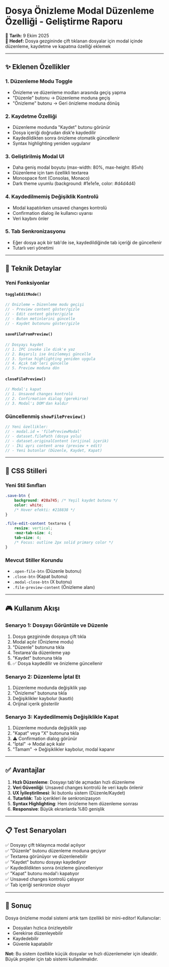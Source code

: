 # Dosya Önizleme Modal Düzenleme Özelliği - Geliştirme Raporu

📅 **Tarih:** 9 Ekim 2025  
🎯 **Hedef:** Dosya gezgininde çift tıklanan dosyalar için modal içinde düzenleme, kaydetme ve kapatma özelliği eklemek

---

## ✨ Eklenen Özellikler

### 1. **Düzenleme Modu Toggle**
- Önizleme ve düzenleme modları arasında geçiş yapma
- "Düzenle" butonu → Düzenleme moduna geçiş
- "Önizleme" butonu → Geri önizleme moduna dönüş

### 2. **Kaydetme Özelliği**
- Düzenleme modunda "Kaydet" butonu görünür
- Dosya içeriği doğrudan disk'e kaydedilir
- Kaydedildikten sonra önizleme otomatik güncellenir
- Syntax highlighting yeniden uygulanır

### 3. **Geliştirilmiş Modal UI**
- Daha geniş modal boyutu (max-width: 80%, max-height: 85vh)
- Düzenleme için tam özellikli textarea
- Monospace font (Consolas, Monaco)
- Dark theme uyumlu (background: #1e1e1e, color: #d4d4d4)

### 4. **Kaydedilmemiş Değişiklik Kontrolü**
- Modal kapatılırken unsaved changes kontrolü
- Confirmation dialog ile kullanıcı uyarısı
- Veri kaybını önler

### 5. **Tab Senkronizasyonu**
- Eğer dosya açık bir tab'de ise, kaydedildiğinde tab içeriği de güncellenir
- Tutarlı veri yönetimi

---

## 🔧 Teknik Detaylar

### Yeni Fonksiyonlar

#### `toggleEditMode()`
```javascript
// Önizleme ↔ Düzenleme modu geçişi
// - Preview content göster/gizle
// - Edit content göster/gizle
// - Buton metinlerini güncelle
// - Kaydet butonunu göster/gizle
```

#### `saveFileFromPreview()`
```javascript
// Dosyayı kaydet
// 1. IPC invoke ile disk'e yaz
// 2. Başarılı ise önizlemeyi güncelle
// 3. Syntax highlighting yeniden uygula
// 4. Açık tab'leri güncelle
// 5. Preview moduna dön
```

#### `closeFilePreview()`
```javascript
// Modal'ı kapat
// 1. Unsaved changes kontrolü
// 2. Confirmation dialog (gerekirse)
// 3. Modal'ı DOM'dan kaldır
```

### Güncellenmiş `showFilePreview()`
```javascript
// Yeni özellikler:
// - modal.id = 'filePreviewModal'
// - dataset.filePath (dosya yolu)
// - dataset.originalContent (orijinal içerik)
// - İki ayrı content area (preview + edit)
// - Yeni butonlar (Düzenle, Kaydet, Kapat)
```

---

## 🎨 CSS Stilleri

### Yeni Stil Sınıfları

```css
.save-btn {
    background: #28a745; /* Yeşil kaydet butonu */
    color: white;
    /* Hover efekti: #218838 */
}

.file-edit-content textarea {
    resize: vertical;
    -moz-tab-size: 4;
    tab-size: 4;
    /* Focus: outline 2px solid primary color */
}
```

### Mevcut Stiller Korundu
- `.open-file-btn` (Düzenle butonu)
- `.close-btn` (Kapat butonu)
- `.modal-close-btn` (X butonu)
- `.file-preview-content` (Önizleme alanı)

---

## 🎮 Kullanım Akışı

### Senaryo 1: Dosyayı Görüntüle ve Düzenle
1. Dosya gezgininde dosyaya çift tıkla
2. Modal açılır (Önizleme modu)
3. "Düzenle" butonuna tıkla
4. Textarea'da düzenleme yap
5. "Kaydet" butonuna tıkla
6. ✅ Dosya kaydedilir ve önizleme güncellenir

### Senaryo 2: Düzenleme İptal Et
1. Düzenleme modunda değişiklik yap
2. "Önizleme" butonuna tıkla
3. Değişiklikler kaybolur (kasıtlı)
4. Orijinal içerik gösterilir

### Senaryo 3: Kaydedilmemiş Değişiklikle Kapat
1. Düzenleme modunda değişiklik yap
2. "Kapat" veya "X" butonuna tıkla
3. ⚠️ Confirmation dialog görünür
4. "İptal" → Modal açık kalır
5. "Tamam" → Değişiklikler kaybolur, modal kapanır

---

## ✅ Avantajlar

1. **Hızlı Düzenleme**: Dosyayı tab'de açmadan hızlı düzenleme
2. **Veri Güvenliği**: Unsaved changes kontrolü ile veri kaybı önlenir
3. **UX İyileştirilmesi**: İki butonlu sistem (Düzenle/Kaydet)
4. **Tutarlılık**: Tab içerikleri ile senkronizasyon
5. **Syntax Highlighting**: Hem önizleme hem düzenleme sonrası
6. **Responsive**: Büyük ekranlarda %80 genişlik

---

## 📋 Test Senaryoları

✅ Dosyayı çift tıklayınca modal açılıyor  
✅ "Düzenle" butonu düzenleme moduna geçiyor  
✅ Textarea görünüyor ve düzenlenebilir  
✅ "Kaydet" butonu dosyayı kaydediyor  
✅ Kaydedildikten sonra önizleme güncelleniyor  
✅ "Kapat" butonu modal'ı kapatıyor  
✅ Unsaved changes kontrolü çalışıyor  
✅ Tab içeriği senkronize oluyor  

---

## 🚀 Sonuç

Dosya önizleme modal sistemi artık tam özellikli bir mini-editor! Kullanıcılar:
- Dosyaları hızlıca önizleyebilir
- Gerekirse düzenleyebilir
- Kaydedebilir
- Güvenle kapatabilir

**Not:** Bu sistem özellikle küçük dosyalar ve hızlı düzenlemeler için idealdir. Büyük projeler için tab sistemi kullanılmalıdır.
